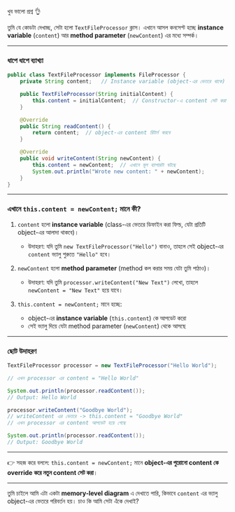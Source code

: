খুব ভালো প্রশ্ন 👌

তুমি যে কোডটা দেখাচ্ছ, সেটা হলো `TextFileProcessor` ক্লাস। এখানে আসল কনসেপ্ট হচ্ছে **instance variable** (`content`) আর **method parameter** (`newContent`) এর মধ্যে সম্পর্ক।

---

### ধাপে ধাপে ব্যাখ্যা

```java
public class TextFileProcessor implements FileProcessor {
    private String content;   // Instance variable (object-এর ভেতরে থাকে)

    public TextFileProcessor(String initialContent) {
        this.content = initialContent;  // Constructor-এ content সেট করা হচ্ছে
    }

    @Override
    public String readContent() {
        return content;  // object-এর content রিটার্ন করবে
    }

    @Override
    public void writeContent(String newContent) {
        this.content = newContent;  // এখানে মূল ব্যাপারটা ঘটছে
        System.out.println("Wrote new content: " + newContent);
    }
}
```

---

### এখানে `this.content = newContent;` মানে কী?

1. `content` হলো **instance variable** (class-এর ভেতরে ডিফাইন করা ফিল্ড, যেটা প্রতিটি object-এর আলাদা থাকবে)।

    * উদাহরণ: যদি তুমি `new TextFileProcessor("Hello")` বানাও, তাহলে সেই object-এর `content` ভ্যালু শুরুতে `"Hello"` হবে।

2. `newContent` হলো **method parameter** (method কল করার সময় যেটা তুমি পাঠাও)।

    * উদাহরণ: যদি তুমি `processor.writeContent("New Text")` লেখো, তাহলে `newContent = "New Text"` হয়ে যাবে।

3. `this.content = newContent;` মানে হচ্ছে:

    * object-এর **instance variable** (`this.content`) কে আপডেট করো
    * সেই ভ্যালু দিয়ে যেটা method parameter (`newContent`) থেকে আসছে

---

### ছোট উদাহরণ

```java
TextFileProcessor processor = new TextFileProcessor("Hello World");

// এখন processor এর content = "Hello World"

System.out.println(processor.readContent());
// Output: Hello World

processor.writeContent("Goodbye World");
// writeContent এর ভেতরে -> this.content = "Goodbye World"
// এখন processor এর content আপডেট হয়ে গেছে

System.out.println(processor.readContent());
// Output: Goodbye World
```

---

👉 সহজ করে বললে:
`this.content = newContent;` মানে **object-এর পুরোনো content কে override করে নতুন content সেট করা**।

---

তুমি চাইলে আমি এটা একটা **memory-level diagram** এ দেখাতে পারি, কিভাবে `content` এর ভ্যালু object-এর ভেতরে পরিবর্তন হয়। চাও কি আমি সেটা এঁকে দেখাই?
